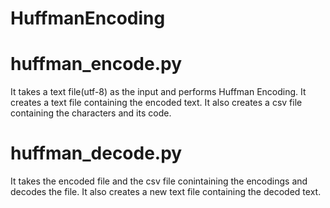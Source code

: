 # HuffmanEncoding
# huffman_encode.py 
It takes a text file(utf-8) as the input and performs Huffman Encoding.
It creates a text file containing the encoded text.
It also creates a csv file containing the characters and its code.
# huffman_decode.py 
It takes the encoded file and the csv file conintaining the encodings and decodes the file.
It also creates a new text file containing the decoded text.
